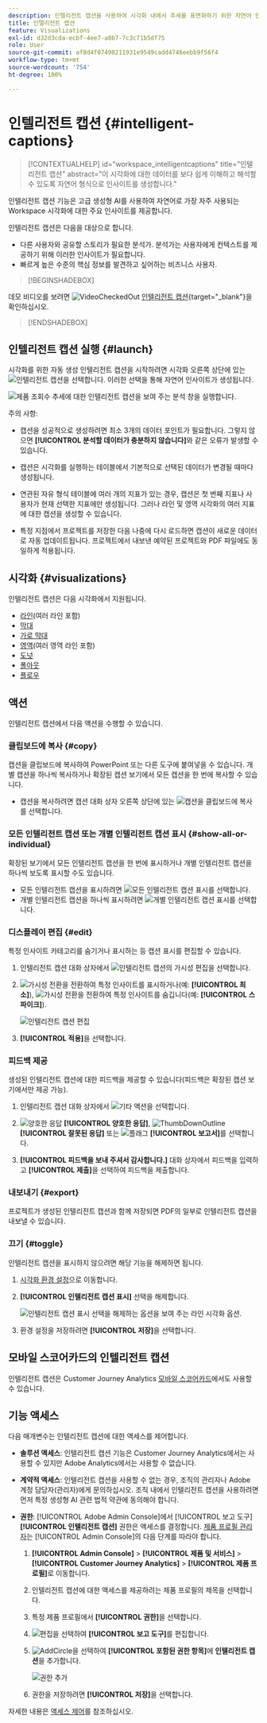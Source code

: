 ```yaml
---
description: 인텔리전트 캡션을 사용하여 시각화 내에서 추세를 표면화하기 위한 자연어 인사이트를 생성합니다.
title: 인텔리전트 캡션
feature: Visualizations
exl-id: d32d3cda-ecbf-4ee7-a8b7-7c3c71b5df75
role: User
source-git-commit: af8d4f07498211931e9549cadd4746eebb9f56f4
workflow-type: tm+mt
source-wordcount: '754'
ht-degree: 100%

---
```


# 인텔리전트 캡션 {#intelligent-captions}

<!-- markdownlint-disable MD034 -->

>[!CONTEXTUALHELP]
>id="workspace_intelligentcaptions"
>title="인텔리전트 캡션"
>abstract="이 시각화에 대한 데이터를 보다 쉽게 이해하고 해석할 수 있도록 자연어 형식으로 인사이트를 생성합니다."


인텔리전트 캡션 기능은 고급 생성형 AI를 사용하여 자연어로 가장 자주 사용되는 Workspace 시각화에 대한 주요 인사이트를 제공합니다.

인텔리전트 캡션은 다음을 대상으로 합니다.

* 다른 사용자와 공유할 스토리가 필요한 분석가. 분석가는 사용자에게 컨텍스트를 제공하기 위해 이러한 인사이트가 필요합니다.
* 빠르게 높은 수준의 핵심 정보를 발견하고 싶어하는 비즈니스 사용자.

>[!BEGINSHADEBOX]

데모 비디오를 보려면 ![VideoCheckedOut](/help/assets/icons/VideoCheckedOut.svg) [인텔리전트 캡션](https://video.tv.adobe.com/v/3443145/?quality=12&learn=on&captions=kor){target="_blank"}을 확인하십시오.

>[!ENDSHADEBOX]


## 인텔리전트 캡션 실행 {#launch}

시각화를 위한 자동 생성 인텔리전트 캡션을 시작하려면 시각화 오른쪽 상단에 있는 ![인텔리전트 캡션](/help/assets/icons/AI.svg)을 선택합니다. 이러한 선택을 통해 자연어 인사이트가 생성됩니다.

![제품 조회수 추세에 대한 인텔리전트 캡션을 보여 주는 분석 창을 실행합니다. ](assets/intelligent-captions.gif)


주의 사항:

* 캡션을 성공적으로 생성하려면 최소 3개의 데이터 포인트가 필요합니다. 그렇지 않으면 **[!UICONTROL 분석할 데이터가 충분하지 않습니다]**&#x200B;와 같은 오류가 발생할 수 있습니다.

* 캡션은 시각화를 실행하는 테이블에서 기본적으로 선택된 데이터가 변경될 때마다 생성됩니다.

* 연관된 자유 형식 테이블에 여러 개의 지표가 있는 경우, 캡션은 첫 번째 지표나 사용자가 현재 선택한 지표에만 생성됩니다. 그러나 라인 및 영역 시각화의 여러 지표에 대한 캡션을 생성할 수 있습니다.

* 특정 지점에서 프로젝트를 저장한 다음 나중에 다시 로드하면 캡션이 새로운 데이터로 자동 업데이트됩니다. 프로젝트에서 내보낸 예약된 프로젝트와 PDF 파일에도 동일하게 적용됩니다.


## 시각화 {#visualizations}

인텔리전트 캡션은 다음 시각화에서 지원됩니다.

* [라인](line.md)(여러 라인 포함)
* [막대](bar.md)
* [가로 막대](horizontal-bar.md)
* [영역](area.md)(여러 영역 라인 포함)
* [도넛](donut.md)
* [폴아웃](fallout/fallout-flow.md)
* [플로우](c-flow/flow.md)

<!--
Here is an example of what intelligent captions could look like:

![Intelligent captions for Line visualization including Seasonality, Min, Max, Spike, and Decline.](assets/captions.png)
-->

## 액션

인텔리전트 캡션에서 다음 액션을 수행할 수 있습니다.

### 클립보드에 복사 {#copy}

캡션을 클립보드에 복사하여 PowerPoint 또는 다른 도구에 붙여넣을 수 있습니다. 개별 캡션을 하나씩 복사하거나 확장된 캡션 보기에서 모든 캡션을 한 번에 복사할 수 있습니다.

* 캡션을 복사하려면 캡션 대화 상자 오른쪽 상단에 있는 ![캡션을 클립보드에 복사](/help/assets/icons/Copy.svg)를 선택합니다.

### 모든 인텔리전트 캡션 또는 개별 인텔리전트 캡션 표시  {#show-all-or-individual}

확장된 보기에서 모든 인텔리전트 캡션을 한 번에 표시하거나 개별 인텔리전트 캡션을 하나씩 보도록 표시할 수도 있습니다.

* 모든 인텔리전트 캡션을 표시하려면 ![모든 인텔리전트 캡션 표시](/help/assets/icons/Maximize.svg)를 선택합니다.
* 개별 인텔리전트 캡션을 하나씩 표시하려면 ![개별 인텔리전트 캡션 표시](/help/assets/icons/Minimize.svg)를 선택합니다.

### 디스플레이 편집 {#edit}

특정 인사이트 카테고리를 숨기거나 표시하는 등 캡션 표시를 편집할 수 있습니다.

1. 인텔리전트 캡션 대화 상자에서 ![인텔리전트 캡션의 가시성 편집](/help/assets/icons/EditInLight.svg)을 선택합니다.

1. ![가시성 전환](/help/assets/icons/Visibility.svg)을 전환하여 특정 인사이트를 표시하거나(예: **[!UICONTROL 최소]**), ![가시성 전환](/help/assets/icons/VisibilityOff.svg)을 전환하여 특정 인사이트를 숨깁니다(예: **[!UICONTROL 스파이크]**).

   ![인텔리전트 캡션 편집](assets/edit-intelligent-captions.png)

1. **[!UICONTROL 적용]**&#x200B;을 선택합니다.


### 피드백 제공

생성된 인텔리전트 캡션에 대한 피드백을 제공할 수 있습니다(피드백은 확장된 캡션 보기에서만 제공 가능).

1. 인텔리전트 캡션 대화 상자에서 ![기타 액션](/help/assets/icons/More.svg)을 선택합니다.

1. ![양호한 응답](/help/assets/icons/ThumbUpOutline.svg) **[!UICONTROL 양호한 응답]**, ![ThumbDownOutline](/help/assets/icons/ThumbDownOutline.svg) **[!UICONTROL 잘못된 응답]** 또는 ![플래그](/help/assets/icons/Flag.svg) **[!UICONTROL 보고서]**&#x200B;를 선택합니다.

1. **[!UICONTROL 피드백을 보내 주셔서 감사합니다.]** 대화 상자에서 피드백을 입력하고 **[!UICONTROL 제출]**&#x200B;을 선택하여 피드백을 제출합니다.

### 내보내기 {#export}

프로젝트가 생성된 인텔리전트 캡션과 함께 저장되면 PDF의 일부로 인텔리전트 캡션을 내보낼 수 있습니다.

### 끄기 {#toggle}

인텔리전트 캡션을 표시하지 않으려면 해당 기능을 해제하면 됩니다.

1. [시각화 환경 설정](/help/analysis-workspace/user-preferences.md#visualizations-preferences)으로 이동합니다.
1. **[!UICONTROL 인텔리전트 캡션 표시]** 선택을 해제합니다.

   ![인텔리전트 캡션 표시 선택을 해제하는 옵션을 보여 주는 라인 시각화 옵션.](assets/toggle-captions.png)

1. 환경 설정을 저장하려면 **[!UICONTROL 저장]**&#x200B;을 선택합니다.


## 모바일 스코어카드의 인텔리전트 캡션

인텔리전트 캡션은 Customer Journey Analytics [모바일 스코어카드](https://experienceleague.adobe.com/ko/docs/analytics-platform/using/cja-dashboards/manage-scorecard#captions)에서도 사용할 수 있습니다.

## 기능 액세스

다음 매개변수는 인텔리전트 캡션에 대한 액세스를 제어합니다.

* **솔루션 액세스**: 인텔리전트 캡션 기능은 Customer Journey Analytics에서는 사용할 수 있지만 Adobe Analytics에서는 사용할 수 없습니다.

* **계약적 액세스**: 인텔리전트 캡션을 사용할 수 없는 경우, 조직의 관리자나 Adobe 계정 담당자(관리자)에게 문의하십시오. 조직 내에서 인텔리전트 캡션을 사용하려면 먼저 특정 생성형 AI 관련 법적 약관에 동의해야 합니다.

* **권한**: [!UICONTROL Adobe Admin Console]에서 [!UICONTROL 보고 도구] **[!UICONTROL 인텔리전트 캡션]** 권한은 액세스를 결정합니다. [제품 프로필 관리자](https://helpx.adobe.com/kr/enterprise/using/manage-product-profiles.html)는 [!UICONTROL Admin Console]의 다음 단계를 따라야 합니다.
   1. **[!UICONTROL Admin Console]** > **[!UICONTROL 제품 및 서비스]** > **[!UICONTROL Customer Journey Analytics]** > **[!UICONTROL 제품 프로필]**&#x200B;로 이동합니다.
   1. 인텔리전트 캡션에 대한 액세스를 제공하려는 제품 프로필의 제목을 선택합니다.
   1. 특정 제품 프로필에서 **[!UICONTROL 권한]**&#x200B;을 선택합니다.
   1. ![편집](/help/assets/icons/Edit.svg)을 선택하여 **[!UICONTROL 보고 도구]**&#x200B;를 편집합니다.
   1. ![AddCircle](/help/assets/icons/AddCircle.svg)을 선택하여 **[!UICONTROL 포함된 권한 항목]**&#x200B;에 **인텔리전트 캡션**&#x200B;을 추가합니다.

      ![권한 추가](./assets/intelligent-captions-permissions.png)

   1. 권한을 저장하려면 **[!UICONTROL 저장]**&#x200B;을 선택합니다.

자세한 내용은 [액세스 제어](/help/technotes/access-control.md#access-control)를 참조하십시오.
